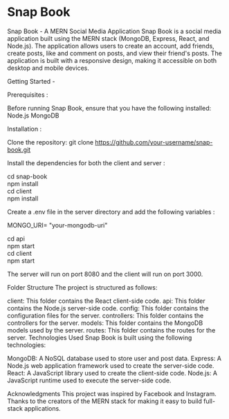 
# Snap Book 

Snap Book - A MERN Social Media Application
Snap Book is a social media application built using the MERN stack (MongoDB, Express, React, and Node.js). The application allows users to create an account, add friends, create posts, like and comment on posts, and view their friend's posts. The application is built with a responsive design, making it accessible on both desktop and mobile devices.

Getting Started - 

Prerequisites :

Before running Snap Book, ensure that you have the following installed:
Node.js
MongoDB

Installation :

Clone the repository: git clone https://github.com/your-username/snap-book.git

Install the dependencies for both the client and server :

cd snap-book   
npm install    
cd client  
npm install

Create a .env file in the server directory and add the following variables :


MONGO_URI= "your-mongodb-uri"

cd api   
npm start   
cd client  
npm start  

The server will run on port 8080 and the client will run on port 3000.

Folder Structure
The project is structured as follows:

client: This folder contains the React client-side code.
api: This folder contains the Node.js server-side code.
config: This folder contains the configuration files for the server.
controllers: This folder contains the controllers for the server.
models: This folder contains the MongoDB models used by the server.
routes: This folder contains the routes for the server.
Technologies Used
Snap Book is built using the following technologies:

MongoDB: A NoSQL database used to store user and post data.
Express: A Node.js web application framework used to create the server-side code.
React: A JavaScript library used to create the client-side code.
Node.js: A JavaScript runtime used to execute the server-side code.

Acknowledgments
This project was inspired by Facebook and Instagram.
Thanks to the creators of the MERN stack for making it easy to build full-stack applications.

